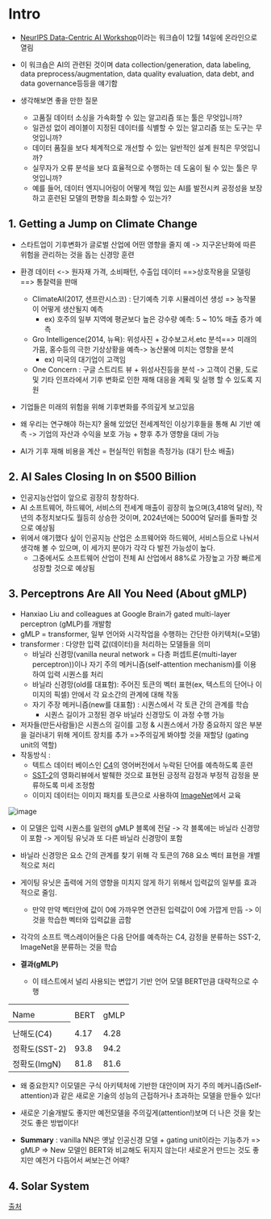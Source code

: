 # Intro
-  [NeurIPS Data-Centric AI Workshop](http://datacentricai.org/?utm_campaign=The%20Batch&utm_source=hs_email&utm_medium=email&_hsenc=p2ANqtz-937HVjS9dyctH-ENvgGHFrom09UnGuRjiF6b-zUvPUkGH136MzvI6qWOdnjjuMk7Ynr1J5)이라는 워크숍이 12월 14일에 온라인으로 열림
  - 이 워크숍은 AI의 관련된 것이며 data collection/generation, data labeling, data preprocess/augmentation, data quality evaluation, data debt, and data governance등등을 얘기함

- 생각해보면 좋을 만한 질문
  - 고품질 데이터 소싱을 가속화할 수 있는 알고리즘 또는 툴은 무엇입니까?
  - 일관성 없이 레이블이 지정된 데이터를 식별할 수 있는 알고리즘 또는 도구는 무엇입니까?
  - 데이터 품질을 보다 체계적으로 개선할 수 있는 일반적인 설계 원칙은 무엇입니까?
  - 실무자가 오류 분석을 보다 효율적으로 수행하는 데 도움이 될 수 있는 툴은 무엇입니까?
  - 예를 들어, 데이터 엔지니어링이 어떻게 책임 있는 AI를 발전시켜 공정성을 보장하고 훈련된 모델의 편향을 최소화할 수 있는가?

## 1. Getting a Jump on Climate Change
- 스타트업이 기후변화가 글로벌 산업에 어떤 영향을 줄지 예 -> 지구온난화에 따른 위험을 관리하는 것을 돕는 신경망 훈련
- 환경 데이터 <-> 원자재 가격, 소비패턴, 수출입 데이터 ==>상호작용을 모델링 ==> 통찰력을 판매
  - ClimateAI(2017, 샌프란시스코) : 단기예측 기후 시뮬레이션 생성 => 농작물이 어떻게 생산될지 예측
    - ex) 호주의 일부 지역에 평균보다 높은 강수량 예측: 5 ~ 10%  매출 증가 예측
  - Gro Intelligence(2014, 뉴욕): 위성사진 + 강수보고서.etc 분석==> 미래의 가뭄, 홍수등의 극한 기상상황을 예측-> 농산물에 미치는 영향을 분석
    - ex) 미국의 대기업이 고객임
  - One Concern : 구글 스트리트 뷰 + 위성사진등을 분석 -> 고객이 건물, 도로 및 기타 인프라에서 기후 변화로 인한 재해 대응을 계획 및 실행 할 수 있도록 지원

- 기업들은 미래의 위험을 위해 기후변화를 주의깊게 보고있음

- 왜 우리는 연구해야 하는지? 올해 있었던 전세계적인 이상기후들을 통해 AI 기반 예측 -> 기업의 자산과 수익을 보호 가능 + 향후 추가 영향을 대비 가능

- AI가 기후 재해 비용을 계산 = 현실적인 위험을 측정가능 (대기 탄소 배출)


## 2. AI Sales Closing In on $500 Billion
- 인공지능산업이 앞으로 굉장히 창창하다.
- AI 소프트웨어, 하드웨어, 서비스의 전세계 매출이 굉장히 높으며(3,418억 달러), 작년의 추정치보다도 월등히 상승한 것이며, 2024년에는 5000억 달러를 돌파할 것으로 예상됨
- 위에서 얘기했다 싶이 인공지능 산업은 소프웨어와 하드웨어, 서비스등으로 나눠서 생각해 볼 수 있으며, 이 세가지 분야가 각각 다 발전 가능성이 높다.
   - 그중에서도 소프트웨어 산업이 전체 AI 산업에서 88%로 가장높고 가장 빠르게 성장할 것으로 예상됨

## 3. Perceptrons Are All You Need (About gMLP)
- Hanxiao Liu and colleagues at Google Brain가 gated multi-layer perceptron (gMLP)를 개발함
- gMLP = transformer, 일부 언어와 시각작업을 수행하는 간단한 아키텍처(=모델)
- transformer : 다양한 입력 값(데이터)을 처리하는 모델들을 의미
  - 바닐라 신경망(vanilla neural network = 다층 퍼셉트론(multi-layer perceptron))이나 자기 주의 메커니즘(self-attention mechanism)를 이용하여 입력 시퀀스를 처리
  - 바닐라 신경망(old를 대표함): 주어진 토큰의 벡터 표현(ex, 텍스트의 단어나 이미지의 픽셀) 안에서 각 요소간의 관계에 대해 작동
  - 자기 주장 메커니즘(new를 대표함) : 시퀀스에서 각 토큰 간의 관계를 학습
    - 시퀀스 길이가 고정된 경우 바닐라 신경망도 이 과정 수행 가능
- 저자들(만든사람들)은 시퀀스의 길이를 고정 & 시퀀스에서 가장 중요하지 않은 부분을 걸러내기 위해 게이트 장치를 추가 =>주의깊게 봐야할 것을 재할당 (gating unit의 역할)
- 작동방식 : 
  - 텍트스 데이터 베이스인 [C4](https://paperswithcode.com/dataset/c4)의 영어버전에서 누락된 단어를 예측하도록 훈련
  - [SST-2](https://paperswithcode.com/dataset/sst)의 영화리뷰에서 발췌한 것으로 표현된 긍정적 감정과 부정적 감정을 분류하도록 미세 조정함
  - 이미지 데이터는 이미지 패치를 토큰으로 사용하여 [ImageNet](https://image-net.org/static_files/papers/imagenet_cvpr09.pdf?utm_campaign=The%20Batch&utm_source=hs_email&utm_medium=email&_hsenc=p2ANqtz-937HVjS9dyctH-ENvgGHFrom09UnGuRjiF6b-zUvPUkGH136MzvI6qWOdnjjuMk7Ynr1J5)에서 교육

![image](https://user-images.githubusercontent.com/88295944/133104534-973902ef-c197-4076-81b9-9b52b0da78a2.png)

- 이 모델은 입력 시퀀스를 일련의 gMLP 블록에 전달 -> 각 블록에는 바닐라 신경망이 포함 -> 게이팅 유닛과 또 다른 바닐라 신경망이 포함
- 바닐라 신경망은 요소 간의 관계를 찾기 위해 각 토큰의 768 요소 벡터 표현을 개별적으로 처리
- 게이팅 유닛은 출력에 거의 영향을 미치지 않게 하기 위해서 입력값의 일부를 효과적으로 줄임.
  - 만약 만약 벡터안에 값이 0에 가까우면 연관된 입력값이 0에 가깝게 만듬 -> 이것을 학습한 벡터와 입력값을 곱함
- 각각의 소프트 맥스레이어들은 다음 단어를 예측하는 C4, 감정을 분류하는 SST-2, ImageNet을 분류하는 것을 학습

- <b>결과(gMLP)</b>
  - 이 테스트에서 널리 사용되는 변압기 기반 언어 모델 BERT만큼 대략적으로 수행
<table>
  <th>
    <tr>
            <td>Name</td>
            <td>BERT</td>
            <td>gMLP</td>
    </tr>
   <th>
         <tr>
            <td>난해도(C4)</td>
            <td>4.17</td>
            <td>4.28</td>
    </tr>
         <tr>
            <td>정확도(SST-2)</td>
            <td>93.8</td>
            <td>94.2</td>
     </tr>
      <tr>
            <td>정확도(ImgN)</td>
            <td>81.8</td>
            <td>81.6</td>
    </tr>
</table>

- 왜 중요한지? 이모델은 구식 아키텍처에 기반한 대안이며 자기 주의 메커니즘(Self-attention)과 같은 새로운 기술의 성능의 근접하거나 초과하는 모델을 만들수 있다!
- 새로운 기술개발도 좋지만 예전모델을 주의깊게(attention!)보며 더 나은 것을 찾는것도 좋은 방법이다!


- <b>Summary</b> : vanilla NN은 옛날 인공신경 모델 + gating unit이라는 기능추가 => gMLP => New 모델인 BERT와 비교해도 뒤지지 않는다! 새로운거 만드는 것도 좋지만 예전거 다듬어서 써보는건 어때?


## 4. Solar System




[출처](https://read.deeplearning.ai/the-batch/issue-108/)
